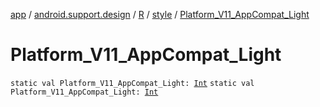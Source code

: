 [app](../../../index.md) / [android.support.design](../../index.md) / [R](../index.md) / [style](index.md) / [Platform_V11_AppCompat_Light](.)

# Platform_V11_AppCompat_Light

`static val Platform_V11_AppCompat_Light: `[`Int`](https://kotlinlang.org/api/latest/jvm/stdlib/kotlin/-int/index.html)
`static val Platform_V11_AppCompat_Light: `[`Int`](https://kotlinlang.org/api/latest/jvm/stdlib/kotlin/-int/index.html)